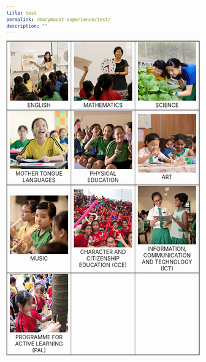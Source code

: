 ```yaml
---
title: test
permalink: /marymount-experience/test/
description: ""
---
```

<table style="border-collapse: collapse; width: 100%;" border="1">
	<tbody>
		<tr>
			<td style="width: 33.3333%; text-align: center;">
				<a href="/marymount-experience/curriculum/english">
					<img src="/images/c1.jpg">
					</a>ENGLISH
				</td>
			<td style="width: 33.3333%; text-align: center;">
				<a href="/marymount-experience/curriculum/mathematics/">
					<img src="/images/c2.jpg">
					</a>MATHEMATICS 
				</td>
					<td style="width: 33.3333%; text-align: center;">
				<a href="/marymount-experience/curriculum/science">
					<img src="/images/c3.jpg">
					</a>SCIENCE
				</td>
					</tr>
					<tr>
				<td style="width: 33.3333%; text-align: center;">
				<a href="/marymount-experience/curriculum/mother-tongue-languages">
					<img src="/images/c4.jpg">
					</a>MOTHER TONGUE LANGUAGES
							</td>
			<td style="width: 33.3333%; text-align: center;">
				<a href="/marymount-experience/curriculum/physical-education">
					<img src="/images/c5.jpg">
					</a>PHYSICAL EDUCATION
								</td>
								<td style="width: 33.3333%; text-align: center;">
				<a href="/marymount-experience/curriculum/aesthetics-art">
					<img src="/images/c6.jpg">
					</a>ART
								</td>
									</td>
								</tr>
								<tr>
									<td style="width: 33.3333%; text-align: center;">
				<a href="/marymount-experience/curriculum/aesthetics-music">
					<img src="/images/c7.jpg">
					</a>MUSIC
								</td>
												<td style="width: 33.3333%; text-align: center;">
				<a href="/marymount-experience/curriculum/character-and-citizenship-education-cce">
					<img src="/images/c8.jpg">
					</a>CHARACTER AND CITIZENSHIP EDUCATION (CCE)
								</td>
										<td style="width: 33.3333%; text-align: center;">
				<a href="/marymount-experience/curriculum/information-communication-and-technology-ict">
					<img src="/images/c9.jpg">
					</a>INFORMATION, COMMUNICATION AND TECHNOLOGY (ICT)
								</td>
											</tr>
											<tr>
													<td style="width: 33.3333%; text-align: center;">
				<a href="/marymount-experience/curriculum/programme-for-active-learning-pal/">
					<img src="/images/c0.jpg">
					</a>PROGRAMME FOR ACTIVE LEARNING (PAL)
								</td>
													<td style="width: 33.3333%; text-align: center;">&nbsp;</td>
													<td style="width: 33.3333%; text-align: center;">&nbsp;</td>
												</tr></td>
											</tbody>
										</table>